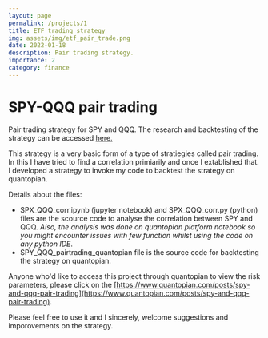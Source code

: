 ```yaml
---
layout: page
permalink: /projects/1
title: ETF trading strategy
img: assets/img/etf_pair_trade.png
date: 2022-01-18 
description: Pair trading strategy.
importance: 2
category: finance
---
```


# SPY-QQQ pair trading
Pair trading strategy for SPY and QQQ. The research and backtesting of the strategy can be accessed [here.](https://github.com/Pratikbhanuse/SPY_QQQ-pair-trading)

This strategy is a very basic form of a type of stratiegies called pair trading. In this I have tried to find a correlation primiarily and once I extablished that. I developed a strategy to invoke my code to backtest the strategy on quantopian. 

Details about the files:
* SPX_QQQ_corr.ipynb (jupyter notebook) and SPX_QQQ_corr.py (python) files are the scource code to analyse the correlation between SPY and QQQ. *Also, the analysis was done on quantopian platform notebook so you might encounter issues with few function whilst using the code on any python IDE*. 
* SPY_QQQ_pairtrading_quantopian file is the source code for backtesting the strategy on quantopian. 

Anyone who'd like to access this project through quantopian to view the risk parameters, please click on the [https://www.quantopian.com/posts/spy-and-qqq-pair-trading](https://www.quantopian.com/posts/spy-and-qqq-pair-trading). 

Please feel free to use it and I sincerely, welcome suggestions and imporovements on the strategy. 

